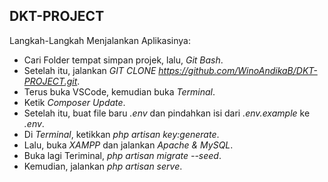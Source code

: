
## DKT-PROJECT

Langkah-Langkah Menjalankan Aplikasinya:

- Cari Folder tempat simpan projek, lalu, *Git Bash*.
- Setelah itu, jalankan *GIT CLONE https://github.com/WinoAndikaB/DKT-PROJECT.git*.
- Terus buka VSCode, kemudian buka *Terminal*.
- Ketik *Composer Update*.
- Setelah itu, buat file baru *.env* dan pindahkan isi dari *.env.example* ke *.env*.
- Di *Terminal*, ketikkan *php artisan key:generate*.
- Lalu, buka *XAMPP* dan jalankan *Apache & MySQL*.
- Buka lagi Teriminal, *php artisan migrate --seed*.
- Kemudian, jalankan *php artisan serve*.
